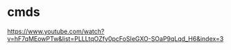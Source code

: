 # cmds

https://www.youtube.com/watch?v=hF7qMEowPTw&list=PLLLtqOZfy0pcFoSIeGXO-SOaP9qLqd_H6&index=3
